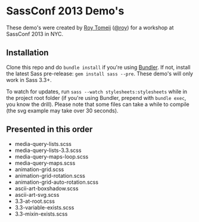 # SassConf 2013 Demo's

These demo's were created by [Roy Tomeij](http://roytomeij.com) ([@roy](http://twitter.com/roy)) for a workshop at SassConf 2013 in NYC.

## Installation

Clone this repo and do `bundle install` if you're using [Bundler](http://bundler.io). If not, install the latest Sass pre-release: `gem install sass --pre`. These demo's will only work in Sass 3.3+.

To watch for updates, run `sass --watch stylesheets:stylesheets` while in the project root folder (if you're using Bundler, prepend with `bundle exec`, you know the drill). Please note that some files can take a while to compile (the svg example may take over 30 seconds).

## Presented in this order

* media-query-lists.scss
* media-query-lists-3.3.scss
* media-query-maps-loop.scss
* media-query-maps.scss
* animation-grid.scss
* animation-grid-rotation.scss
* animation-grid-auto-rotation.scss
* ascii-art-boxshadow.scss
* ascii-art-svg.scss
* 3.3-at-root.scss
* 3.3-variable-exists.scss
* 3.3-mixin-exists.scss
